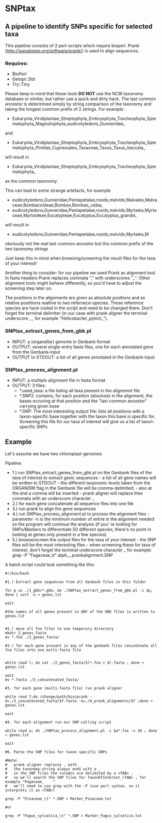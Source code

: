 # SNPtax
## A pipeline to identify SNPs specific for selected taxa

This pipeline consists of 2 perl-scripts which require bioperl.
Prank (http://wasabiapp.org/software/prank/) is used to align sequences.

### Requires:
- BioPerl
- Getopt::Std
- Try::Tiny


Please keep in mind that these tools **DO NOT** use the NCBI taxonomy database or similar, but rather use a quick and dirty hack.
The last common ancestor is determined simply by string comparison of the taxonomy and taking the longest common prefix of 2 strings.
For example :
- Eukaryota_Viridiplantae_Streptophyta_Embryophyta_Tracheophyta_Spermatophyta_Magnoliophyta_eudicotyledons_Gunneridae_

and
- Eukaryota_Viridiplantae_Streptophyta_Embryophyta_Tracheophyta_Spermatophyta_Pinidae_Cupressales_Taxaceae_Taxus_Taxus_baccata_

will result in 

- Eukaryota_Viridiplantae_Streptophyta_Embryophyta_Tracheophyta_Spermatophyta_

as the common taxonomy.

This can lead to some strange artefacts, for example
- eudicotyledons,Gunneridae,Pentapetalae,rosids,malvids,Malvales,Malvaceae,Bombacoideae,Bombax,Bombax_ceiba,
- eudicotyledons,Gunneridae,Pentapetalae,rosids,malvids,Myrtales,Myrtaceae,Myrtoideae,Eucalypteae,Eucalyptus,Eucalyptus_grandis,

will result in 
- eudicotyledons,Gunneridae,Pentapetalae,rosids,malvids,Myrtales,M

obviously not the real last common ancestor but the common prefix of the two taxonomy strings

Just keep this in mind when browsing/screening the result files for the taxa of your interest!


Another thing to consider:
for our pipeline we used Prank as alignment tool.
In fasta headers Prank replaces commata "," with underscores "_".
Other alignment tools might behave differently, so you'd have to adjust the screening step later on.

The positions in the alignments are given as absolute positions and as relative postitions realtive to two refernece-species.
These reference species are hard-coded in the script and need to be changed there. Don't forget the terminal delimiter (in our case with prank aligner the terminal underscore _ , for example "Helicobacter_pylorii_").



### SNPtax_extract_genes_from_gbk.pl
- INPUT: a (organellar) genome in Genbank format
- OUTPUT: several single-entry fasta files, one for each annotated gene from the Genbank-input
- OUTPUT to STDOUT: a list of all genes annotated in the Genbank-input


### SNPtax_process_alignment.pl
- INPUT: a multiple alignment file in fasta format
- OUTPUT: 3 files:
  - *.used_taxa: a file listing all taxa present in the alignemnt file
  - *.SNP2: contains, for each position (absolute) in the alignment, the bases occuring at that position and the "last common ancestor" carrying given base
  - *.SNP: The most interesting output file: lists all positions with a taxon-specific base together with the taxon this base is specific for.
                Screening this file for our taxa of interest will give us a list of taxon-specific SNPs
                

## Example
Let's assume we have two chloroplast-genomes



Pipeline:
- 1.) run SNPtax_extract_genes_from_gbk.pl on the Genbank files of the taxa of interest to extract genic sequences
        - a list of all gene names will be written to STDOUT
        - the different taxpnomic levels taken from the ORGANISM flag in the Genbank file will be comma-delimited; 
          - also at the end a comma will be inserted
          - prank aligner will replace thes commata with an underscore character _
- 2.) for each gene concatenate all sequence files into one file
- 3.) run prank to align the gene sequences
- 4.) run SNPtax_process_alignment.pl to process the alignment files
          - parameter -n is the minimum number of entrie in the alignment needed so the program will continue the analysis
            (if you' re looking for SNPs/Markers to differentiate 50 different species, there's no point in looking
              at genes only present in a few species)
- 5.) browse/screen the output files for the taxa of your interest
        - the SNP files will be the most interesting files
          - when screening these for taxa of interest, don't forget the terminal underscore character _
            for example: grep -P "Fagaceae_\t" atpA__.prankalignment.SNP
            
  
  

A batch script could look something like this:

```
#!/bin/bash

#1.) Extract gene sequences from all Genbank files in this folder

for p in ./1_gbk/*.gbk; do ./SNPtax_extract_genes_from_gbk.pl -i $p; done | sort -u > genes.lst

wait

#the names of all genes present in ANY of the GBK files is written to genes.lst


#2.) move all fna files to one temporary directory
mkdir 2_genes_fasta
mv *.fna ./2_genes_fasta/

#3.) for each gene present in any of the genbank files concatenate all fna files into one multi-fasta file


while read l; do cat ./2_genes_fasta/$l*.fna > $l.fasta ; done < genes.lst

wait
mv *.fasta ./3_concatenated_fasta/

#3. for each gene (multi-fasta file) run prank aligner

while read f;do /change/path/bin/prank -d=./3_concatenated_fasta/$f.fasta -o=./4_prank_alignments/$f ;done < genes.lst

wait

#4. for each alignment run our SNP-calling script

while read a; do ./SNPtax_process_alignment.pl -i $a*.fas -n 10 ; done < genes.lst

wait

#6. Parse the SNP files for taxon specific SNPs

#Note:
#	prank aligner replaces , with _
#	the taxonomy-string always ends with a _
#	in the SNP files the columns are delimited by a <TAB> ,
#	so we'll search the SNP files for TaxonOfInterest_<TAB> , for example "Fagaceae_	"
#	we'll need to use grep with the -P (use perl syntax, so it interprets \t as <TAB>)

grep -P "Pinaceae_\t" *.SNP > Marker_Pinaceae.txt

#or

grep -P "Fagus_sylvatica_\t" *.SNP > Marker_Fagus_sylvatica.txt




